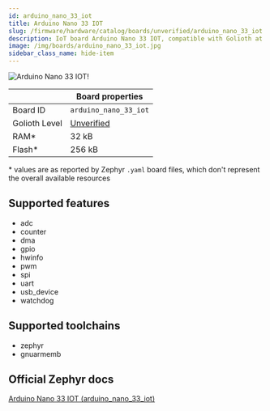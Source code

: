 ```yaml
---
id: arduino_nano_33_iot
title: Arduino Nano 33 IOT
slug: /firmware/hardware/catalog/boards/unverified/arduino_nano_33_iot
description: IoT board Arduino Nano 33 IOT, compatible with Golioth at unverified level.
image: /img/boards/arduino_nano_33_iot.jpg
sidebar_class_name: hide-item
---
```


[//]: # (This is an auto-generated file, do not edit! Changes to it will be lost upon re-generation)

![Arduino Nano 33 IOT!](/img/boards/arduino_nano_33_iot.jpg "Arduino Nano 33 IOT")

|                | Board properties     |
| -------------  | -------------------- |
| Board ID       | `arduino_nano_33_iot` |
| Golioth Level  | [Unverified](/firmware/hardware#unverified-boards) |
| RAM*           | 32 kB |
| Flash*         | 256 kB |

\* values are as reported by Zephyr `.yaml` board files, which don't represent the overall available resources



## Supported features

* adc
* counter
* dma
* gpio
* hwinfo
* pwm
* spi
* uart
* usb_device
* watchdog

## Supported toolchains

* zephyr
* gnuarmemb

## Official Zephyr docs

[Arduino Nano 33 IOT (arduino_nano_33_iot)](https://docs.zephyrproject.org/latest/boards/arduino/nano_33_iot/doc/index.html)
